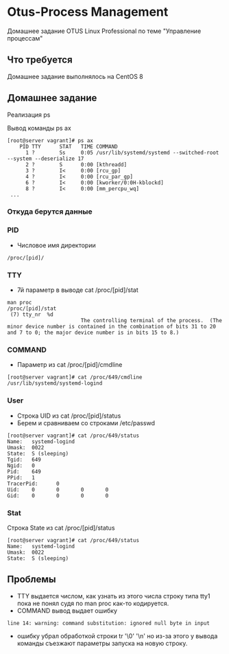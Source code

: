 # Otus-Process Management
Домашнее задание OTUS Linux Professional по теме "Управление процессам"

## Что требуется
Домашнее задание выполнялось на CentOS 8


## Домашнее задание
Реализация ps

Вывод команды ps ax
```
[root@server vagrant]# ps ax
    PID TTY      STAT   TIME COMMAND
      1 ?        Ss     0:05 /usr/lib/systemd/systemd --switched-root --system --deserialize 17
      2 ?        S      0:00 [kthreadd]
      3 ?        I<     0:00 [rcu_gp]
      4 ?        I<     0:00 [rcu_par_gp]
      6 ?        I<     0:00 [kworker/0:0H-kblockd]
      8 ?        I<     0:00 [mm_percpu_wq]
 ...
 ```
 ### Откуда берутся данные
 
 ### PID 
 * Числовое имя директории 
 ```
 /proc/[pid]/
 ```
### TTY
* 7й параметр в выводе cat /proc/[pid]/stat
```
man proc
/proc/[pid]/stat
 (7) tty_nr  %d
                        The controlling terminal of the process.  (The minor device number is contained in the combination of bits 31 to 20 and 7 to 0; the major device number is in bits 15 to 8.)                   
``` 
### COMMAND
* Параметр из cat /proc/[pid]/cmdline
```
[root@server vagrant]# cat /proc/649/cmdline
/usr/lib/systemd/systemd-logind
```
 

### User
* Строка UID из cat /proc/[pid]/status
* Берем и  сравниваем со строками /etc/passwd
    
```
[root@server vagrant]# cat /proc/649/status 
Name:   systemd-logind
Umask:  0022
State:  S (sleeping)
Tgid:   649
Ngid:   0
Pid:    649
PPid:   1
TracerPid:      0
Uid:    0       0       0       0
Gid:    0       0       0       0
```
### Stat
Строка State из cat /proc/[pid]/status 
```
[root@server vagrant]# cat /proc/649/status 
Name:   systemd-logind
Umask:  0022
State:  S (sleeping)
```
## Проблемы
* TTY выдается числом, как узнать из этого числа строку типа tty1 пока не понял судя по man proc как-то кодируется.
* COMMAND вывод выдает ошибку 
```
line 14: warning: command substitution: ignored null byte in input
```
* ошибку убрал обработкой строки tr '\0' '\n' но из-за этого у вывода команды съезжают параметры запуска на новую строку. 
